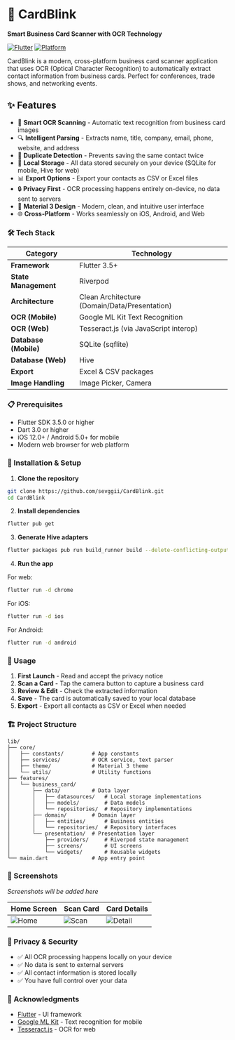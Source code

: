 # 📇 CardBlink

**Smart Business Card Scanner with OCR Technology**

[![Flutter](https://img.shields.io/badge/Flutter-3.5.0-02569B?logo=flutter)](https://flutter.dev)
[![Platform](https://img.shields.io/badge/Platform-iOS%20%7C%20Android%20%7C%20Web-blue)](https://flutter.dev)

CardBlink is a modern, cross-platform business card scanner application that uses OCR (Optical Character Recognition) to automatically extract contact information from business cards. Perfect for conferences, trade shows, and networking events.

## ✨ Features

- 📸 **Smart OCR Scanning** - Automatic text recognition from business card images
- 🔍 **Intelligent Parsing** - Extracts name, title, company, email, phone, website, and address
- 🚫 **Duplicate Detection** - Prevents saving the same contact twice
- 💾 **Local Storage** - All data stored securely on your device (SQLite for mobile, Hive for web)
- 📊 **Export Options** - Export your contacts as CSV or Excel files
- 🔒 **Privacy First** - OCR processing happens entirely on-device, no data sent to servers
- 🎨 **Material 3 Design** - Modern, clean, and intuitive user interface
- 🌐 **Cross-Platform** - Works seamlessly on iOS, Android, and Web

### 🛠️ Tech Stack

| Category | Technology |
|----------|-----------|
| **Framework** | Flutter 3.5+ |
| **State Management** | Riverpod |
| **Architecture** | Clean Architecture (Domain/Data/Presentation) |
| **OCR (Mobile)** | Google ML Kit Text Recognition |
| **OCR (Web)** | Tesseract.js (via JavaScript interop) |
| **Database (Mobile)** | SQLite (sqflite) |
| **Database (Web)** | Hive |
| **Export** | Excel & CSV packages |
| **Image Handling** | Image Picker, Camera |

### 📋 Prerequisites

- Flutter SDK 3.5.0 or higher
- Dart 3.0 or higher
- iOS 12.0+ / Android 5.0+ for mobile
- Modern web browser for web platform

### 🚀 Installation & Setup

1. **Clone the repository**
```bash
git clone https://github.com/sevggii/CardBlink.git
cd CardBlink
```

2. **Install dependencies**
```bash
flutter pub get
```

3. **Generate Hive adapters**
```bash
flutter packages pub run build_runner build --delete-conflicting-outputs
```

4. **Run the app**

For web:
```bash
flutter run -d chrome
```

For iOS:
```bash
flutter run -d ios
```

For Android:
```bash
flutter run -d android
```

### 📱 Usage

1. **First Launch** - Read and accept the privacy notice
2. **Scan a Card** - Tap the camera button to capture a business card
3. **Review & Edit** - Check the extracted information
4. **Save** - The card is automatically saved to your local database
5. **Export** - Export all contacts as CSV or Excel when needed

### 🏗️ Project Structure

```
lib/
├── core/
│   ├── constants/         # App constants
│   ├── services/          # OCR service, text parser
│   ├── theme/             # Material 3 theme
│   └── utils/             # Utility functions
├── features/
│   └── business_card/
│       ├── data/          # Data layer
│       │   ├── datasources/   # Local storage implementations
│       │   ├── models/        # Data models
│       │   └── repositories/  # Repository implementations
│       ├── domain/        # Domain layer
│       │   ├── entities/      # Business entities
│       │   └── repositories/  # Repository interfaces
│       └── presentation/  # Presentation layer
│           ├── providers/     # Riverpod state management
│           ├── screens/       # UI screens
│           └── widgets/       # Reusable widgets
└── main.dart              # App entry point
```

### 📸 Screenshots

*Screenshots will be added here*

| Home Screen | Scan Card | Card Details |
|-------------|-----------|--------------|
| ![Home](screenshots/home.png) | ![Scan](screenshots/scan.png) | ![Detail](screenshots/detail.png) |

### 🔐 Privacy & Security

- ✅ All OCR processing happens locally on your device
- ✅ No data is sent to external servers
- ✅ All contact information is stored locally
- ✅ You have full control over your data

### 🙏 Acknowledgments

- [Flutter](https://flutter.dev) - UI framework
- [Google ML Kit](https://developers.google.com/ml-kit) - Text recognition for mobile
- [Tesseract.js](https://tesseract.projectnaptha.com/) - OCR for web
